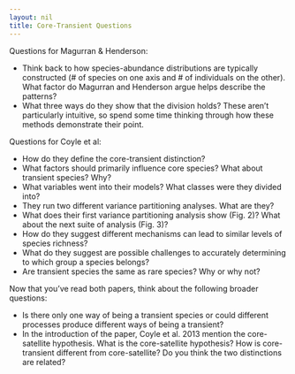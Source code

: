 ```yaml
---
layout: nil
title: Core-Transient Questions
---
```


Questions for Magurran & Henderson:

*    Think back to how species-abundance distributions are typically constructed (# of species on one axis and # of individuals on the other). What factor do Magurran and Henderson argue helps describe the patterns?
*    What three ways do they show that the division holds? These aren’t particularly intuitive, so spend some time thinking through how these methods demonstrate their point.

Questions for Coyle et al:

*    How do they define the core-transient distinction?
*    What factors should primarily influence core species? What about transient species? Why?
*    What variables went into their models? What classes were they divided into?
*    They run two different variance partitioning analyses. What are they?
*    What does their first variance partitioning analysis show (Fig. 2)? What about the next suite of analysis (Fig. 3)?
*    How do they suggest different mechanisms can lead to similar levels of species richness?
*    What do they suggest are possible challenges to accurately determining to which group a species belongs?
*    Are transient species the same as rare species? Why or why not?


Now that you’ve read both papers, think about the following broader questions:
*    Is there only one way of being a transient species or could different processes produce different ways of being a transient?
*    In the introduction of the paper, Coyle et al. 2013 mention the core-satellite hypothesis. What is the core-satellite hypothesis? How is core-transient different from core-satellite? Do you think the two distinctions are related?

